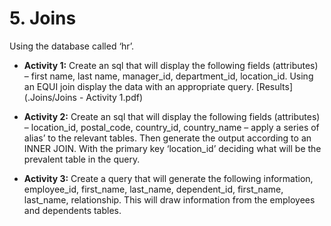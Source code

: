 # 5. Joins
Using the database called ‘hr’.

* **Activity 1:** Create an sql that will display the following fields (attributes) – first name, last name, manager_id, department_id, location_id. Using an EQUI join display the data with an appropriate query. [Results](.Joins/Joins - Activity 1.pdf)

* **Activity 2:** Create an sql that will display the following fields (attributes) – location_id, postal_code, country_id, country_name – apply a series of alias’ to the relevant tables. Then generate the output according to an INNER JOIN. With the primary key ‘location_id’ deciding what will be the prevalent table in the query.

* **Activity 3:** Create a query that will generate the following information, employee_id, first_name, last_name, dependent_id, first_name, last_name, relationship. This will draw information from the employees and dependents tables.
